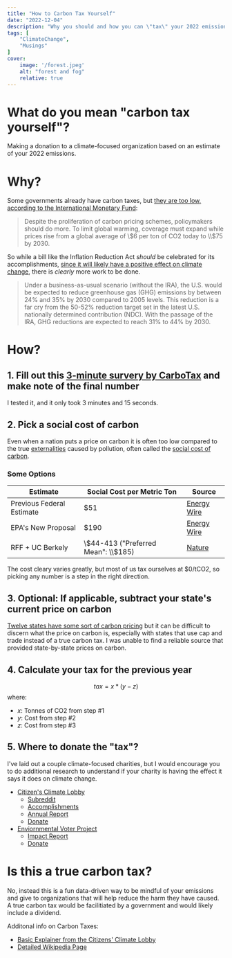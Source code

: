 ```yaml
---
title: "How to Carbon Tax Yourself"
date: "2022-12-04"
description: "Why you should and how you can \"tax\" your 2022 emissions"
tags: [
    "ClimateChange",
    "Musings"
]
cover:
    image: '/forest.jpeg'
    alt: "forest and fog"
    relative: true
---
```


# What do you mean "carbon tax yourself"?
Making a donation to a climate-focused organization based on an estimate of your 2022 emissions. 

# Why?

Some governments already have carbon taxes, but [they are too low, according to the International Monetary Fund](https://www.imf.org/en/Blogs/Articles/2022/07/21/blog-more-countries-are-pricing-carbon-but-emissions-are-still-too-cheap):

>Despite the proliferation of carbon pricing schemes, policymakers should do more. To limit global warming, coverage must expand while prices rise from a global average of \\$6 per ton of CO2 today to \\$75 by 2030.

So while a bill like the Inflation Reduction Act *should* be celebrated for its accomplishments, [since  it will likely have a positive effect on climate change](https://www.wri.org/update/brief-summary-climate-and-energy-provisions-inflation-reduction-act-2022), there is *clearly* more work to be done.

>Under a business-as-usual scenario (without the IRA), the U.S. would be expected to reduce greenhouse gas (GHG) emissions by between 24% and 35% by 2030 compared to 2005 levels. This reduction is a far cry from the 50-52% reduction target set in the latest U.S. nationally determined contribution (NDC). With the passage of the IRA, GHG reductions are expected to reach 31% to 44% by 2030.


# How?
## 1. Fill out this [3-minute survery by CarboTax](http://carbotax.org/) and make note of the final number
I tested it, and it only took 3 minutes and 15 seconds.

## 2. Pick a social cost of carbon
Even when a nation puts a price on carbon it is often too low compared to the true [externalities](https://www.investopedia.com/terms/e/externality.asp) caused by pollution, often called the [social cost of carbon](https://www.rff.org/publications/explainers/social-cost-carbon-101/). 
### Some Options
| Estimate                  | Social Cost per Metric Ton | Source                                                                                                                                                                                          |
|---------------------------|------------------|-------------------------------------------------------------------------------------------------------------------------------------------------------------------------------------------------|
| Previous Federal Estimate | $51               | [Energy Wire](https://www.eenews.net/articles/epa-floats-sharply-increased-social-cost-of-carbon/#:~:text=That%20document%20estimates%20the%20social,future%20impacts%20of%20climate%20change.) |
| EPA's New Proposal        | $190              | [Energy Wire](https://www.eenews.net/articles/epa-floats-sharply-increased-social-cost-of-carbon/#:~:text=That%20document%20estimates%20the%20social,future%20impacts%20of%20climate%20change.) |
| RFF + UC Berkely          | \\$44-413 ("Preferred Mean": \\$185)          | [Nature](https://www.nature.com/articles/s41586-022-05224-9)                                                                                                                                    |

The cost cleary varies greatly, but most of us tax ourselves at $0/tCO2, so picking any number is a step in the right direction.
## 3. Optional: If applicable, subtract your state's current price on carbon
[Twelve states have some sort of carbon pricing](https://www.c2es.org/document/us-state-carbon-pricing-policies/#:~:text=Those%20states%20are%20California%20and,Greenhouse%20Gas%20Initiative%20(RGGI).) but it can be difficult to discern what the price on carbon is, especially with states that use cap and trade instead of a true carbon tax. I was unable to find a reliable source that provided state-by-state prices on carbon. 
## 4. Calculate your tax for the previous year
$$ tax = x * (y-z)$$
where:

- $x$: Tonnes of CO2 from step #1 
- $y$: Cost from step #2
- $z$: Cost from step #3 

## 5. Where to donate the "tax"?
I've laid out a couple climate-focused charities, but I would encourage you to do additional research to understand if your charity is having the effect it says it does on climate change. 
- [Citizen's Climate Lobby](https://citizensclimatelobby.org/)
	- [Subreddit](https://www.reddit.com/r/CitizensClimateLobby/)
	- [Accomplishments](https://citizensclimatelobby.org/about-ccl/accomplishments/)
	- [Annual Report](https://citizensclimatelobby.org/about-ccl/annual-report/)
	- [Donate](https://citizensclimatelobby.org/donate/)
- [Enviornmental Voter Project](https://www.environmentalvoter.org/)
	- [Impact Report](https://www.environmentalvoter.org/sites/default/files/documents/2021-impact-report.pdf)
	- [Donate](https://www.environmentalvoter.org/donate)


# Is this a true carbon tax?
No, instead this is a fun data-driven way to be mindful of your emissions and give to organizations that will help reduce the harm they have caused. A true carbon tax would be facilitiated by a government and would likely include a dividend.

Additonal info on Carbon Taxes:
- [Basic Explainer from the Citizens' Climate Lobby](https://citizensclimatelobby.org/basics-carbon-fee-dividend/)
- [Detailed Wikipedia Page](https://en.wikipedia.org/wiki/Carbon_fee_and_dividend.)

